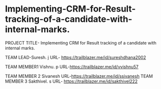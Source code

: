 # Implementing-CRM-for-Result-tracking-of-a-candidate-with-internal-marks.
PROJECT TITLE- Implementing CRM for Result tracking of a candidate with internal marks.

TEAM LEAD-Suresh. j
  URL- https://trailblazer.me/id/sureshdhana2002
  
TEAM MEMBER1 Vishnu. p
  URL-https://trailblazer.me/id/vvishnu57
  
TEAM MEMBER 2 Sivanesh
   URL-https://trailblazer.me/id/ssivanesh
TEAM MEMBER 3 Sakthivel. s
    URL- https://trailblazer.me/id/sakthivel222
    
